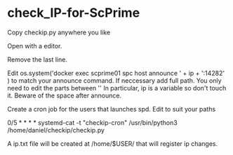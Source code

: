 # check_IP-for-ScPrime
Copy checkip.py anywhere you like

Open with a editor.

Remove the last line.

Edit  os.system('docker exec scprime01 spc host announce ' + ip + ':14282' ) to match your announce command. If neccessary add full path. You only need to edit the parts between '' In particular, ip is a variable so don't touch it. Beware of the space after announce.

Create a cron job for the users that launches spd. Edit to suit your paths

0/5 * * * * systemd-cat -t "checkip-cron" /usr/bin/python3 /home/daniel/checkip/checkip.py

A ip.txt file will be created at /home/$USER/ that will register ip changes.
